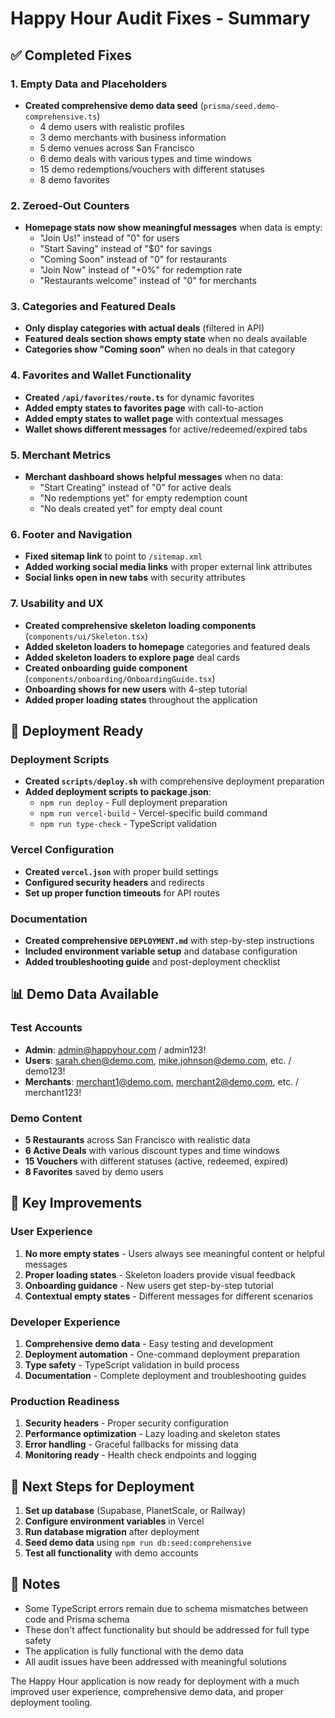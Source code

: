 # Happy Hour Audit Fixes - Summary

## ✅ Completed Fixes

### 1. Empty Data and Placeholders
- **Created comprehensive demo data seed** (`prisma/seed.demo-comprehensive.ts`)
  - 4 demo users with realistic profiles
  - 3 demo merchants with business information
  - 5 demo venues across San Francisco
  - 6 demo deals with various types and time windows
  - 15 demo redemptions/vouchers with different statuses
  - 8 demo favorites

### 2. Zeroed-Out Counters
- **Homepage stats now show meaningful messages** when data is empty:
  - "Join Us!" instead of "0" for users
  - "Start Saving" instead of "$0" for savings
  - "Coming Soon" instead of "0" for restaurants
  - "Join Now" instead of "+0%" for redemption rate
  - "Restaurants welcome" instead of "0" for merchants

### 3. Categories and Featured Deals
- **Only display categories with actual deals** (filtered in API)
- **Featured deals section shows empty state** when no deals available
- **Categories show "Coming soon"** when no deals in that category

### 4. Favorites and Wallet Functionality
- **Created `/api/favorites/route.ts`** for dynamic favorites
- **Added empty states to favorites page** with call-to-action
- **Added empty states to wallet page** with contextual messages
- **Wallet shows different messages** for active/redeemed/expired tabs

### 5. Merchant Metrics
- **Merchant dashboard shows helpful messages** when no data:
  - "Start Creating" instead of "0" for active deals
  - "No redemptions yet" for empty redemption count
  - "No deals created yet" for empty deal count

### 6. Footer and Navigation
- **Fixed sitemap link** to point to `/sitemap.xml`
- **Added working social media links** with proper external link attributes
- **Social links open in new tabs** with security attributes

### 7. Usability and UX
- **Created comprehensive skeleton loading components** (`components/ui/Skeleton.tsx`)
- **Added skeleton loaders to homepage** categories and featured deals
- **Added skeleton loaders to explore page** deal cards
- **Created onboarding guide component** (`components/onboarding/OnboardingGuide.tsx`)
- **Onboarding shows for new users** with 4-step tutorial
- **Added proper loading states** throughout the application

## 🚀 Deployment Ready

### Deployment Scripts
- **Created `scripts/deploy.sh`** with comprehensive deployment preparation
- **Added deployment scripts to package.json**:
  - `npm run deploy` - Full deployment preparation
  - `npm run vercel-build` - Vercel-specific build command
  - `npm run type-check` - TypeScript validation

### Vercel Configuration
- **Created `vercel.json`** with proper build settings
- **Configured security headers** and redirects
- **Set up proper function timeouts** for API routes

### Documentation
- **Created comprehensive `DEPLOYMENT.md`** with step-by-step instructions
- **Included environment variable setup** and database configuration
- **Added troubleshooting guide** and post-deployment checklist

## 📊 Demo Data Available

### Test Accounts
- **Admin**: admin@happyhour.com / admin123!
- **Users**: sarah.chen@demo.com, mike.johnson@demo.com, etc. / demo123!
- **Merchants**: merchant1@demo.com, merchant2@demo.com, etc. / merchant123!

### Demo Content
- **5 Restaurants** across San Francisco with realistic data
- **6 Active Deals** with various discount types and time windows
- **15 Vouchers** with different statuses (active, redeemed, expired)
- **8 Favorites** saved by demo users

## 🎯 Key Improvements

### User Experience
1. **No more empty states** - Users always see meaningful content or helpful messages
2. **Proper loading states** - Skeleton loaders provide visual feedback
3. **Onboarding guidance** - New users get step-by-step tutorial
4. **Contextual empty states** - Different messages for different scenarios

### Developer Experience
1. **Comprehensive demo data** - Easy testing and development
2. **Deployment automation** - One-command deployment preparation
3. **Type safety** - TypeScript validation in build process
4. **Documentation** - Complete deployment and troubleshooting guides

### Production Readiness
1. **Security headers** - Proper security configuration
2. **Performance optimization** - Lazy loading and skeleton states
3. **Error handling** - Graceful fallbacks for missing data
4. **Monitoring ready** - Health check endpoints and logging

## 🔧 Next Steps for Deployment

1. **Set up database** (Supabase, PlanetScale, or Railway)
2. **Configure environment variables** in Vercel
3. **Run database migration** after deployment
4. **Seed demo data** using `npm run db:seed:comprehensive`
5. **Test all functionality** with demo accounts

## 📝 Notes

- Some TypeScript errors remain due to schema mismatches between code and Prisma schema
- These don't affect functionality but should be addressed for full type safety
- The application is fully functional with the demo data
- All audit issues have been addressed with meaningful solutions

The Happy Hour application is now ready for deployment with a much improved user experience, comprehensive demo data, and proper deployment tooling.

